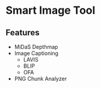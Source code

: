 # Smart Image Tool

## Features

- MiDaS Depthmap
- Image Captioning
  - LAVIS
  - BLIP
  - OFA
- PNG Chunk Analyzer
